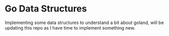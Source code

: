 # Go Data Structures
 
Implementing some data structures to understand a bit about goland, will be updating this repo as I have time to implement something new.
